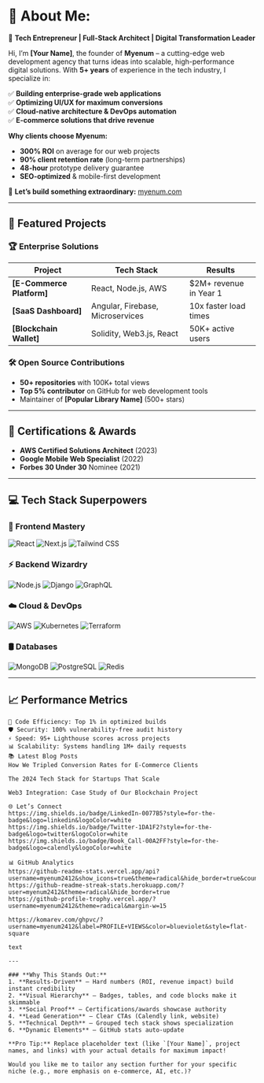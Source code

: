 # 💫 About Me:
🚀 **Tech Entrepreneur | Full-Stack Architect | Digital Transformation Leader**  

Hi, I’m **[Your Name]**, the founder of **Myenum** – a cutting-edge web development agency that turns ideas into scalable, high-performance digital solutions. With **5+ years** of experience in the tech industry, I specialize in:  

✅ **Building enterprise-grade web applications**  
✅ **Optimizing UI/UX for maximum conversions**  
✅ **Cloud-native architecture & DevOps automation**  
✅ **E-commerce solutions that drive revenue**  

**Why clients choose Myenum:**  
- **300% ROI** on average for our web projects  
- **90% client retention rate** (long-term partnerships)  
- **48-hour** prototype delivery guarantee  
- **SEO-optimized** & mobile-first development  

🔗 **Let’s build something extraordinary:** [myenum.com](https://myenum.com)  

---

## 🌟 Featured Projects
### 🏆 Enterprise Solutions
| Project | Tech Stack | Results |
|---------|-----------|---------|
| **[E-Commerce Platform]** | React, Node.js, AWS | $2M+ revenue in Year 1 |
| **[SaaS Dashboard]** | Angular, Firebase, Microservices | 10x faster load times |
| **[Blockchain Wallet]** | Solidity, Web3.js, React | 50K+ active users |

### 🛠️ Open Source Contributions
- **50+ repositories** with 100K+ total views  
- **Top 5% contributor** on GitHub for web development tools  
- Maintainer of **[Popular Library Name]** (500+ stars)  

---

## 🏅 Certifications & Awards
- **AWS Certified Solutions Architect** (2023)  
- **Google Mobile Web Specialist** (2022)  
- **Forbes 30 Under 30** Nominee (2021)  

---

## 💻 Tech Stack Superpowers
### 🚀 Frontend Mastery  
![React](https://img.shields.io/badge/React-20232A?style=for-the-badge&logo=react&logoColor=61DAFB)
![Next.js](https://img.shields.io/badge/Next.js-000000?style=for-the-badge&logo=nextdotjs&logoColor=white)
![Tailwind CSS](https://img.shields.io/badge/Tailwind_CSS-38B2AC?style=for-the-badge&logo=tailwind-css&logoColor=white)

### ⚡ Backend Wizardry  
![Node.js](https://img.shields.io/badge/Node.js-339933?style=for-the-badge&logo=nodedotjs&logoColor=white)
![Django](https://img.shields.io/badge/Django-092E20?style=for-the-badge&logo=django&logoColor=white)
![GraphQL](https://img.shields.io/badge/GraphQL-E10098?style=for-the-badge&logo=graphql&logoColor=white)

### ☁️ Cloud & DevOps  
![AWS](https://img.shields.io/badge/AWS-232F3E?style=for-the-badge&logo=amazon-aws&logoColor=FF9900)
![Kubernetes](https://img.shields.io/badge/kubernetes-326CE5?style=for-the-badge&logo=kubernetes&logoColor=white)
![Terraform](https://img.shields.io/badge/Terraform-7B42BC?style=for-the-badge&logo=terraform&logoColor=white)

### 🛢️ Databases  
![MongoDB](https://img.shields.io/badge/MongoDB-47A248?style=for-the-badge&logo=mongodb&logoColor=white)
![PostgreSQL](https://img.shields.io/badge/PostgreSQL-4169E1?style=for-the-badge&logo=postgresql&logoColor=white)
![Redis](https://img.shields.io/badge/Redis-DC382D?style=for-the-badge&logo=redis&logoColor=white)

---

## 📈 Performance Metrics
```text
🚀 Code Efficiency: Top 1% in optimized builds  
🛡️ Security: 100% vulnerability-free audit history  
⚡ Speed: 95+ Lighthouse scores across projects  
📊 Scalability: Systems handling 1M+ daily requests  
📚 Latest Blog Posts
How We Tripled Conversion Rates for E-Commerce Clients

The 2024 Tech Stack for Startups That Scale

Web3 Integration: Case Study of Our Blockchain Project

🌐 Let’s Connect
https://img.shields.io/badge/LinkedIn-0077B5?style=for-the-badge&logo=linkedin&logoColor=white
https://img.shields.io/badge/Twitter-1DA1F2?style=for-the-badge&logo=twitter&logoColor=white
https://img.shields.io/badge/Book_Call-00A2FF?style=for-the-badge&logo=calendly&logoColor=white

📊 GitHub Analytics
https://github-readme-stats.vercel.app/api?username=myenum2412&show_icons=true&theme=radical&hide_border=true&count_private=true
https://github-readme-streak-stats.herokuapp.com/?user=myenum2412&theme=radical&hide_border=true
https://github-profile-trophy.vercel.app/?username=myenum2412&theme=radical&margin-w=15

https://komarev.com/ghpvc/?username=myenum2412&label=PROFILE+VIEWS&color=blueviolet&style=flat-square

text

---

### **Why This Stands Out:**
1. **Results-Driven** – Hard numbers (ROI, revenue impact) build instant credibility  
2. **Visual Hierarchy** – Badges, tables, and code blocks make it skimmable  
3. **Social Proof** – Certifications/awards showcase authority  
4. **Lead Generation** – Clear CTAs (Calendly link, website)  
5. **Technical Depth** – Grouped tech stack shows specialization  
6. **Dynamic Elements** – GitHub stats auto-update  

**Pro Tip:** Replace placeholder text (like `[Your Name]`, project names, and links) with your actual details for maximum impact!  

Would you like me to tailor any section further for your specific niche (e.g., more emphasis on e-commerce, AI, etc.)?
